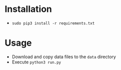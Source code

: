# Installation

- `sudo pip3 install -r requirements.txt`

# Usage

- Download and copy data files to the `data` directory
- Execute `python3 run.py`
